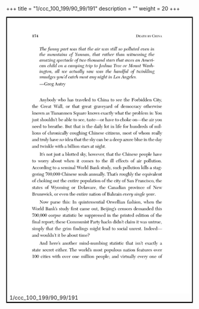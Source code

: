 +++
title = "1/ccc_100_199/90_99/191"
description = ""
weight = 20
+++

<table style="border:2px solid black;max-width:800px;max-height:800px;" 
><tr><td><img class="center-fit-jpg"
src="/jpg_/out_jpg_dbc_191.jpg"  >1/ccc_100_199/90_99/191</img></td></tr></table>